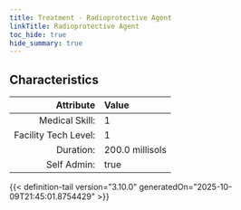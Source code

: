 ```yaml
---
title: Treatment - Radioprotective Agent
linkTitle: Radioprotective Agent
toc_hide: true
hide_summary: true
---
```

<!-- This is generated by the MarsSim HelpGenertor, do not edit. -->

## Characteristics

| Attribute      | Value |
|--------:|:------|
|Medical Skill:|1|
|Facility Tech Level:|1|
|Duration:|200.0 millisols|
|Self Admin:|true|


{{< definition-tail version="3.10.0" generatedOn="2025-10-09T21:45:01.8754429" >}}

